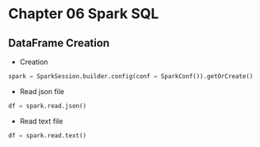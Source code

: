 # Chapter 06 Spark SQL
## DataFrame Creation
* Creation
```Python
spark = SparkSession.builder.config(conf = SparkConf()).getOrCreate()
```
* Read json file
```Python
df = spark.read.json()
```
* Read text file
```Python
df = spark.read.text()
```